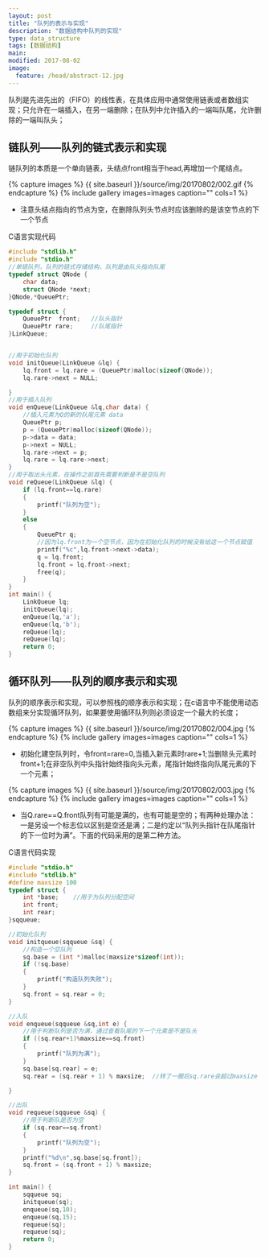 ```yaml
---
layout: post
title: "队列的表示与实现"
description: "数据结构中队列的实现"
type: data_structure
tags: [数据结构]
main: 
modified: 2017-08-02
image:
  feature: /head/abstract-12.jpg
---
```


队列是先进先出的（FIFO）的线性表，在具体应用中通常使用链表或者数组实现；只允许在一端插入，在另一端删除；在队列中允许插入的一端叫队尾，允许删除的一端叫队头；

## 链队列——队列的链式表示和实现

链队列的本质是一个单向链表，头结点front相当于head,再增加一个尾结点。

{% capture images %}
	{{ site.baseurl }}/source/img/20170802/002.gif
{% endcapture %}
{% include gallery images=images caption="" cols=1 %}

* 注意头结点指向的节点为空，在删除队列头节点时应该删除的是该空节点的下一个节点


C语言实现代码

```c
#include "stdlib.h"
#include "stdio.h"
//单链队列，队列的链式存储结构，队列是由队头指向队尾
typedef struct QNode {
	char data;
	struct QNode *next;
}QNode,*QueuePtr;

typedef struct {
	QueuePtr  front;   //队头指针
	QueuePtr rare;     //队尾指针
}LinkQueue;


//用于初始化队列
void initQueue(LinkQueue &lq) {
	lq.front = lq.rare = (QueuePtr)malloc(sizeof(QNode));
	lq.rare->next = NULL;

}
//用于插入队列
void enQueue(LinkQueue &lq,char data) {
	//插入元素为Q的新的队尾元素 data
	QueuePtr p;
	p = (QueuePtr)malloc(sizeof(QNode));
	p->data = data;
	p->next = NULL;
	lq.rare->next = p;
	lq.rare = lq.rare->next;
}
//用于取出头元素，在操作之前首先需要判断是不是空队列
void reQueue(LinkQueue &lq) {
	if (lq.front==lq.rare)
	{
		printf("队列为空");
	}
	else
	{
		QueuePtr q;
        //因为lq.front为一个空节点，因为在初始化队列的时候没有给这一个节点赋值
		printf("%c",lq.front->next->data);  
		q = lq.front;
		lq.front = lq.front->next;
		free(q);
	}
}
int main() {
	LinkQueue lq;
	initQueue(lq);
	enQueue(lq,'a');
	enQueue(lq,'b');
	reQueue(lq);
	reQueue(lq);
	return 0;
}

```

## 循环队列——队列的顺序表示和实现

队列的顺序表示和实现，可以参照栈的顺序表示和实现；在c语言中不能使用动态数组来分实现循环队列，如果要使用循环队列则必须设定一个最大的长度；

{% capture images %}
	{{ site.baseurl }}/source/img/20170802/004.jpg
{% endcapture %}
{% include gallery images=images caption="" cols=1 %}

* 初始化建空队列时，令front=rare=0,当插入新元素时rare+1;当删除头元素时front+1;在非空队列中头指针始终指向头元素，尾指针始终指向队尾元素的下一个元素；

{% capture images %}
	{{ site.baseurl }}/source/img/20170802/003.jpg
{% endcapture %}
{% include gallery images=images caption="" cols=1 %}

* 当Q.rare==Q.front队列有可能是满的，也有可能是空的；有两种处理办法：一是另设一个标志位以区别是空还是满；二是约定以“队列头指针在队尾指针的下一位时为满”。下面的代码采用的是第二种方法。

C语言代码实现

```c
#include "stdio.h"
#include "stdlib.h"
#define maxsize 100
typedef struct {
	int *base;    //用于为队列分配空间
	int front;
	int rear;
}sqqueue;

//初始化队列
void initqueue(sqqueue &sq) {
	//构造一个空队列
	sq.base = (int *)malloc(maxsize*sizeof(int));
	if (!sq.base)
	{
		printf("构造队列失败");
	}
	sq.front = sq.rear = 0;
}

//入队
void enqueue(sqqueue &sq,int e) {
	//用于判断队列是否为满，通过查看队尾的下一个元素是不是队头
	if ((sq.rear+1)%maxsize==sq.front)
	{
		printf("队列为满");
	}
	sq.base[sq.rear] = e;
	sq.rear = (sq.rear + 1) % maxsize;  //转了一圈后sq.rare会超过maxsize

}

//出队
void requeue(sqqueue &sq) {
	//用于判断队是否为空
	if (sq.rear==sq.front)
	{
		printf("队列为空");
	}
	printf("%d\n",sq.base[sq.front]);
	sq.front = (sq.front + 1) % maxsize;
}

int main() {
	sqqueue sq;
	initqueue(sq);
	enqueue(sq,10);
	enqueue(sq,15);
	requeue(sq);
	requeue(sq);
	return 0;
}

```
